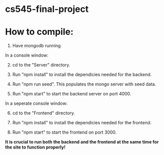 # cs545-final-project
# How to compile:

1) Have mongodb running

In a console window:

2) cd to the "Server" directory.

3) Run "npm install" to install the dependicies needed for the backend.

4) Run "npm run seed". This populates the mongo server with seed data.

5) Run "npm start" to start the backend server on port 4000. 

In a seperate console window:

6) cd to the "Frontend" directory.

7) Run "npm install" to install the dependicies needed for the frontend.

8) Run "npm start" to start the frontend on port 3000. 

**It is crucial to run both the backend and the frontend at the same time for the site to function properly!**

